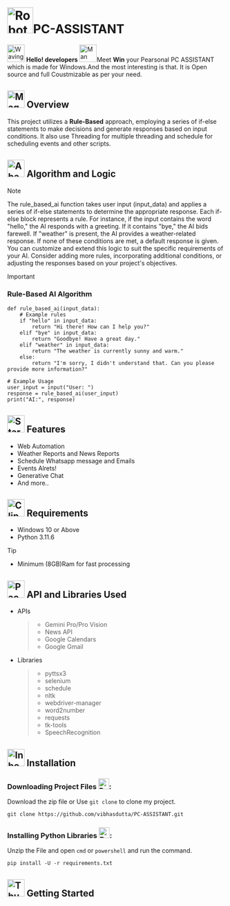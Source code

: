 # <img src="https://raw.githubusercontent.com/Tarikul-Islam-Anik/Animated-Fluent-Emojis/master/Emojis/Smilies/Robot.png" alt="Robot" width="60" height="60" />PC-ASSISTANT

<img src="https://raw.githubusercontent.com/Tarikul-Islam-Anik/Animated-Fluent-Emojis/master/Emojis/Hand%20gestures/Waving%20Hand%20Medium-Light%20Skin%20Tone.png" alt="Waving Hand Medium-Light Skin Tone" width="40" height="40" /> **Hello! developers** <img src="https://raw.githubusercontent.com/Tarikul-Islam-Anik/Animated-Fluent-Emojis/master/Emojis/People/Man%20Technologist.png" alt="Man Technologist" width="40" height="40" />Meet **Win** your Pearsonal PC ASSISTANT which is made for Windows.And the most interesting is that. It is Open source and full Coustmizable as per your need.

   
## <img src="https://raw.githubusercontent.com/Tarikul-Islam-Anik/Animated-Fluent-Emojis/master/Emojis/Objects/Magnifying%20Glass%20Tilted%20Left.png" alt="Magnifying Glass Tilted Left" width="40" height="40" /> Overview
  This project utilizes a **Rule-Based** approach, employing a series of if-else statements to make decisions and generate responses based on input conditions.
  It also use Threading for multiple threading and schedule for scheduling events and other scripts.

## <img src="https://raw.githubusercontent.com/Tarikul-Islam-Anik/Animated-Fluent-Emojis/master/Emojis/Objects/Abacus.png" alt="Abacus" width="40" height="40" /> Algorithm and Logic
  > [!NOTE]
  >The rule_based_ai function takes user input (input_data) and applies a series of if-else statements to determine the appropriate response.
    Each if-else block represents a rule. For instance, if the input contains the word "hello," the AI responds with a greeting. If it contains "bye," the AI bids farewell. If     "weather" is present, the AI provides a weather-related response. If none of these conditions are met, a default response is given.
    You can customize and extend this logic to suit the specific requirements of your AI. Consider adding more rules, incorporating additional conditions, or adjusting the         responses based on your project's objectives.
  
  > [!IMPORTANT]
  > ### Rule-Based AI Algorithm  
  ```
  def rule_based_ai(input_data):
      # Example rules
      if "hello" in input_data:
          return "Hi there! How can I help you?"
      elif "bye" in input_data:
          return "Goodbye! Have a great day."
      elif "weather" in input_data:
          return "The weather is currently sunny and warm."
      else:
          return "I'm sorry, I didn't understand that. Can you please provide more information?"
  
  # Example Usage
  user_input = input("User: ")
  response = rule_based_ai(user_input)
  print("AI:", response)
  ```

## <img src="https://raw.githubusercontent.com/Tarikul-Islam-Anik/Animated-Fluent-Emojis/master/Emojis/Travel%20and%20places/Star.png" alt="Star" width="40" height="40" /> Features
  - Web Automation
  - Weather Reports and News Reports
  - Schedule Whatsapp  message and Emails
  - Events Alrets!
  - Generative Chat
  - And more..

## <img src="https://raw.githubusercontent.com/Tarikul-Islam-Anik/Animated-Fluent-Emojis/master/Emojis/Objects/Clipboard.png" alt="Clipboard" width="40" height="40" /> Requirements
  - Windows 10 or Above
  - Python 3.11.6
  > [!TIP]
  > - Minimum (8GB)Ram for fast processing

 ## <img src="https://raw.githubusercontent.com/Tarikul-Islam-Anik/Animated-Fluent-Emojis/master/Emojis/Objects/Package.png" alt="Package" width="40" height="40" /> API and Libraries Used
  - APIs
    > - Gemini Pro/Pro Vision
    > - News API
    > - Google Calendars
    > - Google Gmail

  - Libraries
    > - pyttsx3
    > - selenium
    > - schedule
    > - nltk
    > - webdriver-manager
    > - word2number
    > - requests
    > - tk-tools
    > - SpeechRecognition

    
## <img src="https://raw.githubusercontent.com/Tarikul-Islam-Anik/Animated-Fluent-Emojis/master/Emojis/Objects/Inbox%20Tray.png" alt="Inbox Tray" width="40" height="40" /> Installation

  ### Downloading Project Files <img src="https://raw.githubusercontent.com/Tarikul-Islam-Anik/Animated-Fluent-Emojis/master/Emojis/Hand%20gestures/Backhand%20Index%20Pointing%20Down%20Medium-Light%20Skin%20Tone.png" alt="Backhand Index Pointing Down Medium-Light Skin Tone" width="25" height="25" />:
  
  Download the zip file or Use `git clone` to clone my project.
  ```
  git clone https://github.com/vibhasdutta/PC-ASSISTANT.git
  ``` 
  ### Installing Python Libraries <img src="https://raw.githubusercontent.com/Tarikul-Islam-Anik/Animated-Fluent-Emojis/master/Emojis/Hand%20gestures/Backhand%20Index%20Pointing%20Down%20Medium-Light%20Skin%20Tone.png" alt="Backhand Index Pointing Down Medium-Light Skin Tone" width="25" height="25" />:
  
  Unzip the File and open `cmd` or `powershell` and run the command.
  ```
  pip install -U -r requirements.txt
  ```

##  <img src="https://raw.githubusercontent.com/Tarikul-Islam-Anik/Animated-Fluent-Emojis/master/Emojis/Hand%20gestures/Thumbs%20Up%20Light%20Skin%20Tone.png" alt="Thumbs Up Light Skin Tone" width="40" height="40" /> Getting Started

